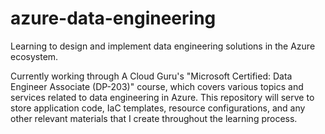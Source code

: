 # azure-data-engineering

Learning to design and implement data engineering solutions in the Azure ecosystem.

Currently working through A Cloud Guru's "Microsoft Certified: Data Engineer Associate (DP-203)" course, which covers various topics and services related to data engineering in Azure.  This repository will serve to store application code, IaC templates, resource configurations, and any other relevant materials that I create throughout the learning process.  
